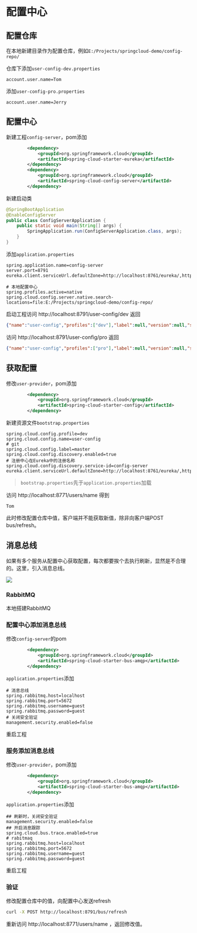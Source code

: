 # 配置中心

## 配置仓库

在本地新建目录作为配置仓库，例如`E:/Projects/springcloud-demo/config-repo/`

仓库下添加`user-config-dev.properties`

```properties
account.user.name=Tom
```

添加`user-config-pro.properties`

```
account.user.name=Jerry
```

## 配置中心

新建工程`config-server`，pom添加

```xml
        <dependency>
            <groupId>org.springframework.cloud</groupId>
            <artifactId>spring-cloud-starter-eureka</artifactId>
        </dependency>
        <dependency>
            <groupId>org.springframework.cloud</groupId>
            <artifactId>spring-cloud-config-server</artifactId>
        </dependency>
```

新建启动类

```java
@SpringBootApplication
@EnableConfigServer
public class ConfigServerApplication {
    public static void main(String[] args) {
        SpringApplication.run(ConfigServerApplication.class, args);
    }
}
```

添加`application.properties`

```properties
spring.application.name=config-server
server.port=8791
eureka.client.serviceUrl.defaultZone=http://localhost:8761/eureka/,http://localhost:8762/eureka/

# 本地配置中心
spring.profiles.active=native
spring.cloud.config.server.native.search-locations=file:E:/Projects/springcloud-demo/config-repo/
```

启动工程访问  http://localhost:8791/user-config/dev 返回

```json
{"name":"user-config","profiles":["dev"],"label":null,"version":null,"state":null,"propertySources":[{"name":"file:E:/Projects/springcloud-demo/config-repo/user-config-dev.properties","source":{"user.name":"Tom"}}]}
```

访问 http://localhost:8791/user-config/pro 返回

```json
{"name":"user-config","profiles":["pro"],"label":null,"version":null,"state":null,"propertySources":[{"name":"file:E:/Projects/springcloud-demo/config-repo/user-config-pro.properties","source":{"user.name":"Jerry"}}]}
```

## 获取配置

修改`user-provider`，pom添加

```xml
        <dependency>
            <groupId>org.springframework.cloud</groupId>
            <artifactId>spring-cloud-starter-config</artifactId>
        </dependency>
```

新建资源文件`bootstrap.properties`

```properties
spring.cloud.config.profile=dev
spring.cloud.config.name=user-config
# git
spring.cloud.config.label=master
spring.cloud.config.discovery.enabled=true
# 注册中心在Eureka中的注册名称
spring.cloud.config.discovery.service-id=config-server
eureka.client.serviceUrl.defaultZone=http://localhost:8761/eureka/,http://localhost:8762/eureka/
```

>`bootstrap.properties`先于`application.properties`加载

访问 http://localhost:8771/users/name 得到

```
Tom
```

此时修改配置仓库中值，客户端并不能获取新值，除非向客户端POST bus/refresh。

## 消息总线

如果有多个服务从配置中心获取配置，每次都要挨个去执行刷新，显然是不合理的。这里，引入消息总线。

![](http://www.ityouknow.com/assets/images/2017/springcloud/configbus2.jpg)

### RabbitMQ

本地搭建RabbitMQ

### 配置中心添加消息总线

修改`config-server`的pom

```xml
        <dependency>
            <groupId>org.springframework.cloud</groupId>
            <artifactId>spring-cloud-starter-bus-amqp</artifactId>
        </dependency>
```

`application.properties`添加

```properties
# 消息总线
spring.rabbitmq.host=localhost
spring.rabbitmq.port=5672
spring.rabbitmq.username=guest
spring.rabbitmq.password=guest
# 关闭安全验证
management.security.enabled=false
```

重启工程

### 服务添加消息总线

修改`user-provider`，pom添加

```xml
        <dependency>
            <groupId>org.springframework.cloud</groupId>
            <artifactId>spring-cloud-starter-bus-amqp</artifactId>
        </dependency>
```

`application.properties`添加

```properties
## 刷新时，关闭安全验证
management.security.enabled=false
## 开启消息跟踪
spring.cloud.bus.trace.enabled=true
# rabitmaq
spring.rabbitmq.host=localhost
spring.rabbitmq.port=5672
spring.rabbitmq.username=guest
spring.rabbitmq.password=guest
```

重启工程

### 验证

修改配置仓库中的值，向配置中心发送refresh

```sh
curl -X POST http://localhost:8791/bus/refresh
```

重新访问 http://localhost:8771/users/name ，返回修改值。